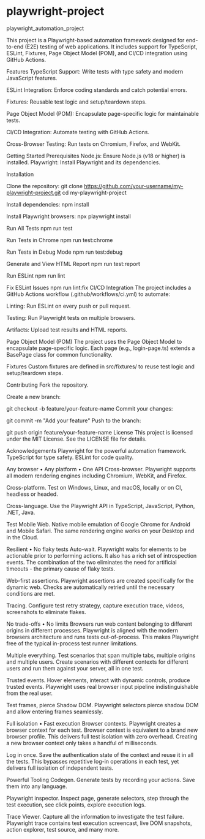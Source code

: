 # playwright-project
playwright_automation_project

This project is a Playwright-based automation framework designed for end-to-end (E2E) testing of web applications. It includes support for TypeScript, ESLint, Fixtures, Page Object Model (POM), and CI/CD integration using GitHub Actions.

Features TypeScript Support: Write tests with type safety and modern JavaScript features.

ESLint Integration: Enforce coding standards and catch potential errors.

Fixtures: Reusable test logic and setup/teardown steps.

Page Object Model (POM): Encapsulate page-specific logic for maintainable tests.

CI/CD Integration: Automate testing with GitHub Actions.

Cross-Browser Testing: Run tests on Chromium, Firefox, and WebKit.

Getting Started Prerequisites Node.js: Ensure Node.js (v18 or higher) is installed. Playwright: Install Playwright and its dependencies.

Installation

Clone the repository:
git clone https://github.com/your-username/my-playwright-project.git
cd my-playwright-project

Install dependencies:
npm install

Install Playwright browsers:
npx playwright install

Run All Tests
npm run test

Run Tests in Chrome
npm run test:chrome

Run Tests in Debug Mode
npm run test:debug

Generate and View HTML Report
npm run test:report

Run ESLint
npm run lint

Fix ESLint Issues
npm run lint:fix
CI/CD Integration The project includes a GitHub Actions workflow (.github/workflows/ci.yml) to automate:

Linting: Run ESLint on every push or pull request.

Testing: Run Playwright tests on multiple browsers.

Artifacts: Upload test results and HTML reports.

Page Object Model (POM) The project uses the Page Object Model to encapsulate page-specific logic. Each page (e.g., login-page.ts) extends a BasePage class for common functionality.

Fixtures Custom fixtures are defined in src/fixtures/ to reuse test logic and setup/teardown steps.

Contributing Fork the repository.

Create a new branch:

git checkout -b feature/your-feature-name
Commit your changes:

git commit -m "Add your feature"
Push to the branch:

git push origin feature/your-feature-name
License This project is licensed under the MIT License. See the LICENSE file for details.

Acknowledgements Playwright for the powerful automation framework. TypeScript for type safety. ESLint for code quality.

Any browser • Any platform • One API
Cross-browser. Playwright supports all modern rendering engines including Chromium, WebKit, and Firefox.

Cross-platform. Test on Windows, Linux, and macOS, locally or on CI, headless or headed.

Cross-language. Use the Playwright API in TypeScript, JavaScript, Python, .NET, Java.

Test Mobile Web. Native mobile emulation of Google Chrome for Android and Mobile Safari. The same rendering engine works on your Desktop and in the Cloud.

Resilient • No flaky tests
Auto-wait. Playwright waits for elements to be actionable prior to performing actions. It also has a rich set of introspection events. The combination of the two eliminates the need for artificial timeouts - the primary cause of flaky tests.

Web-first assertions. Playwright assertions are created specifically for the dynamic web. Checks are automatically retried until the necessary conditions are met.

Tracing. Configure test retry strategy, capture execution trace, videos, screenshots to eliminate flakes.

No trade-offs • No limits
Browsers run web content belonging to different origins in different processes. Playwright is aligned with the modern browsers architecture and runs tests out-of-process. This makes Playwright free of the typical in-process test runner limitations.

Multiple everything. Test scenarios that span multiple tabs, multiple origins and multiple users. Create scenarios with different contexts for different users and run them against your server, all in one test.

Trusted events. Hover elements, interact with dynamic controls, produce trusted events. Playwright uses real browser input pipeline indistinguishable from the real user.

Test frames, pierce Shadow DOM. Playwright selectors pierce shadow DOM and allow entering frames seamlessly.

Full isolation • Fast execution
Browser contexts. Playwright creates a browser context for each test. Browser context is equivalent to a brand new browser profile. This delivers full test isolation with zero overhead. Creating a new browser context only takes a handful of milliseconds.

Log in once. Save the authentication state of the context and reuse it in all the tests. This bypasses repetitive log-in operations in each test, yet delivers full isolation of independent tests.

Powerful Tooling
Codegen. Generate tests by recording your actions. Save them into any language.

Playwright inspector. Inspect page, generate selectors, step through the test execution, see click points, explore execution logs.

Trace Viewer. Capture all the information to investigate the test failure. Playwright trace contains test execution screencast, live DOM snapshots, action explorer, test source, and many more.
